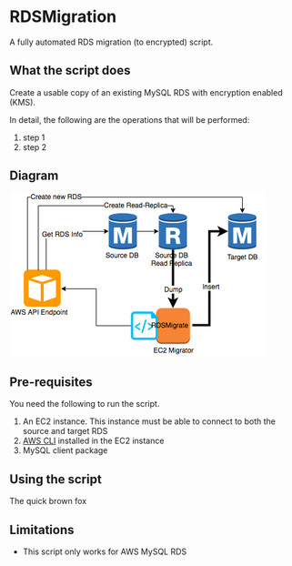 # RDSMigration
A fully automated RDS migration (to encrypted) script.

## What the script does
Create a usable copy of an existing MySQL RDS with encryption enabled (KMS).

In detail, the following are the operations that will be performed:
1. step 1
2. step 2

## Diagram
![RDSMigrate Diagram](https://raw.githubusercontent.com/VoyagerInnovations/RDSMigration/master/images/rdsmigrate.png)

## Pre-requisites
You need the following to run the script.

1. An EC2 instance. This instance must be able to connect to both the source and target RDS
2. [AWS CLI](https://aws.amazon.com/cli/) installed in the EC2 instance
3. MySQL client package

## Using the script
The quick brown fox

## Limitations
- This script only works for AWS MySQL RDS
